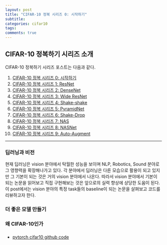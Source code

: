 ```yaml
---
layout: post
title: "CIFAR-10 정복 시리즈 0: 시작하기"
subtitle: 
categories: cifar10
tags: 
comments: true
---
```


## CIFAR-10 정복하기 시리즈 소개
CIFAR-10 정복하기 시리즈 포스트는 다음과 같다.
1. [CIFAR-10 정복 시리즈 0: 시작하기]()
2. [CIFAR-10 정복 시리즈 1: ResNet](https://dnddnjs.github.io/cifar10/2018/10/09/resnet/)
3. [CIFAR-10 정복 시리즈 2: DenseNet](https://dnddnjs.github.io/cifar10/2018/10/11/densenet/)
4. [CIFAR-10 정복 시리즈 3: Wide ResNet](https://dnddnjs.github.io/cifar10/2018/10/12/wide_resnet/)
5. [CIFAR-10 정복 시리즈 4: Shake-shake](https://dnddnjs.github.io/cifar10/2018/10/13/shake_shake/)
6. [CIFAR-10 정복 시리즈 5: PyramidNet](https://dnddnjs.github.io/cifar10/2018/10/24/pyramidnet/)
7. [CIFAR-10 정복 시리즈 6: Shake-Drop](https://dnddnjs.github.io/cifar10/2018/10/19/shake_drop/)
8. [CIFAR-10 정복 시리즈 7: NAS](https://dnddnjs.github.io/cifar10/2018/11/04/nas/)
9. [CIFAR-10 정복 시리즈 8: NASNet](https://dnddnjs.github.io/cifar10/2018/11/03/nasnet/)
10. [CIFAR-10 정복 시리즈 9: Auto-Augment](https://dnddnjs.github.io/cifar10/2018/10/31/autoaugment/)

--- 
### 딥러닝과 비전
현재 딥러닝은 vision 분야에서 탁월한 성능을 보이며 NLP, Robotics, Sound 분야로 그 영향력을 확장해나가고 있다. 각 분야에서 딥러닝은 다른 모습으로 활용이 되고 있지만 그 기본이 되는 것은 거의 vision 분야에서 나온다. 따라서 vision 분야에서 기본이 되는 논문을 읽어보고 직접 구현해보는 것은 앞으로의 실력 향상에 상당한 도움이 된다. 이 post에서는 vision 분야의 특정 task들의 baseline이 되는 논문을 살펴보고 코드를 리뷰하고자 한다. 

### 더 좋은 모델 만들기


### 왜 CIFAR-10인가 


### 
- [pytorch cifar10 github code](https://github.com/dnddnjs/pytorch-cifar10) 
